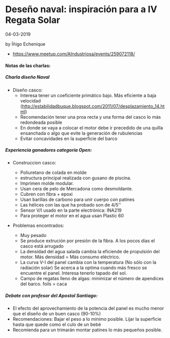 Deseño naval: inspiración para a IV Regata Solar
======

04-03-2019

by Íñigo Echenique 

* https://www.meetup.com/AIndustriosa/events/259072118/

#### Notas de las charlas:

##### Charla diseño Naval
* Diseño casco:
    * Interesa tener un coeficiente primático bajo. Más eficiente a baja velocidad (http://estabilidadbuque.blogspot.com/2011/07/desplazamiento_14.html)	
    * Recomendación tener una proa recta y una forma del casco lo más redondeada posible
    * En donde se vaya a colocar el motor debe ir precedido de una quilla ensanchada o algo que evite la generación de rubulencias
    * Evitar concavidades en la superficie del barco

##### Experiencia ganadores categoría Open:
* Construccion casco:
    * Poliuretano de colada en molde
    * estructura principal realizada con gusano de piscina.
    * Imprimen molde modular.
    * Usan cera de pelo de Mercadona como desmoldante.
    * Cubren con fibra + epoxi
    * Usan barillas de carbono para unir cuerpo con patines
    * Las hélices con las que ha probado son de 4/5''
    * Sensor V/I usado en la parte electrónica: INA219
    * Para proteger el motor en el agua usan Plastic 60
    
* Problemas encontrados:
    * Muy pesado
    * Se produce extrución por presión de la fibra. A los pocos días el casco está arrugado
    * La densidad del agua salada cambia la eficiende de propulsión del motor. Más densidad = Más consumo eléctrico.
    * La curva V-I del panel cambia con la temperatura (No sólo con la radiación solar) Se acerca a la optima cuando más fresco se encuentre el panel. Interesa tenerlo tapado del sol.
    * Campo de regatas lleno de algas: minimizar el número de apendices del barco. foils = caca

##### Debate con profesor del Apostol Santiago:
* El efecto del aprovechamiento de la potencia del panel es mucho menor que el diseño de un buen casco (90-10%)
* Recomendaciones: Bajar el peso a lo mínimo posible. Lijar la superficie hasta que quede como el culo de un bebé
* Recomienda para un trimarán montar patines lo más pequeños posible.

